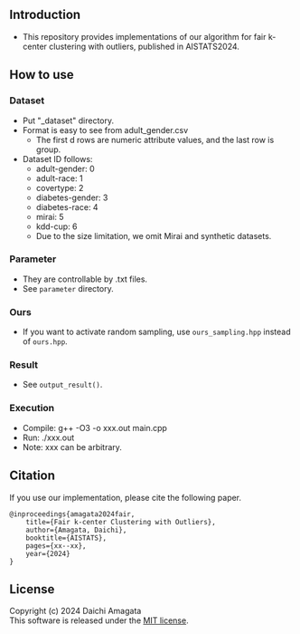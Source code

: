 ## Introduction
* This repository provides implementations of our algorithm for fair k-center clustering with outliers, published in AISTATS2024.

## How to use

### Dataset
* Put "_dataset" directory.
* Format is easy to see from adult_gender.csv
    * The first d rows are numeric attribute values, and the last row is group.
* Dataset ID follows:
    * adult-gender: 0
    * adult-race: 1
    * covertype: 2
    * diabetes-gender: 3
    * diabetes-race: 4
    * mirai: 5
    * kdd-cup: 6
    * Due to the size limitation, we omit Mirai and synthetic datasets.

### Parameter
* They are controllable by .txt files.
* See `parameter` directory.

### Ours
* If you want to activate random sampling, use `ours_sampling.hpp` instead of `ours.hpp`.

### Result
* See `output_result()`.

### Execution
* Compile: g++ -O3 -o xxx.out main.cpp
* Run: ./xxx.out
* Note: xxx can be arbitrary.

## Citation
If you use our implementation, please cite the following paper.
``` 
@inproceedings{amagata2024fair,  
    title={Fair k-center Clustering with Outliers},  
    author={Amagata, Daichi},  
    booktitle={AISTATS},  
    pages={xx--xx},  
    year={2024}  
}
```


## License
Copyright (c) 2024 Daichi Amagata  
This software is released under the [MIT license](https://github.com/amgt-d1/Fair-k-center-w-outliers/blob/main/LICENSE).
